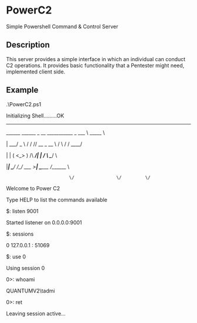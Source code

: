 # PowerC2

Simple Powershell Command & Control Server

## Description

This server provides a simple interface in which an individual can conduct C2 operations.
It provides basic functionality that a Pentester might need, implemented client side.

## Example

.\PowerC2.ps1

Initializing Shell.........OK

__________                            _________  ________  
\______   \______  _  __ ___________  \_   ___ \ \_____  \ 

 |     ___/  _ \ \/ \/ // __ \_  __ \ /    \  \/  /  ____/ 
 
 |    |  (  <_> )     /\  ___/|  | \/ \     \____/       \ 
 
 |____|   \____/ \/\_/  \___  >__|     \______  /\_______ \
 
                            \/                \/         \/
                            
Welcome to Power C2

Type HELP to list the commands available

$: listen 9001

Started listener on 0.0.0.0:9001


$: sessions

0	 127.0.0.1 : 51069

$: use 0

Using session 0

 0\>: whoami

QUANTUMV2\tadmi

 0\>: ret

Leaving session active...
